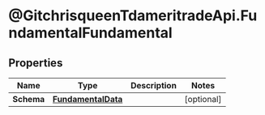 # @GitchrisqueenTdameritradeApi.FundamentalFundamental

## Properties
Name | Type | Description | Notes
------------ | ------------- | ------------- | -------------
**Schema** | [**FundamentalData**](FundamentalData.md) |  | [optional] 


